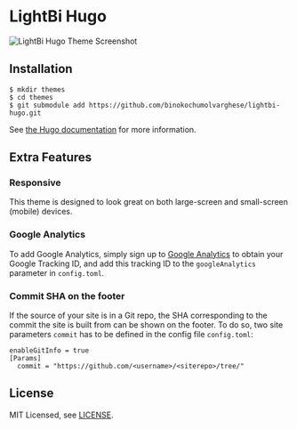 # LightBi Hugo 

![LightBi Hugo Theme Screenshot](https://camo.githubusercontent.com/43ccd49145bd81b3a234b0ffd40892b04e8df662/68747470733a2f2f7777772e636f646269782e636f6d2f696d672f323032302f7365702f6c6967687462692d686f6d652d73637265656e2e706e67)

## Installation

    $ mkdir themes
    $ cd themes
    $ git submodule add https://github.com/binokochumolvarghese/lightbi-hugo.git
    

See [the Hugo documentation](https://gohugo.io/themes/installing/) for more information.

## Extra Features

### Responsive

This theme is designed to look great on both large-screen and small-screen (mobile) devices.

### Google Analytics

To add Google Analytics, simply sign up to [Google Analytics](https://www.google.com/analytics/) to obtain your Google Tracking ID, and add this tracking ID to the `googleAnalytics` parameter in `config.toml`.

### Commit SHA on the footer

If the source of your site is in a Git repo, the SHA corresponding to the commit the site is built from can be shown on the footer. To do so, two site parameters `commit` has to be defined in the config file `config.toml`:

```
enableGitInfo = true
[Params]
  commit = "https://github.com/<username>/<siterepo>/tree/"
```


## License

MIT Licensed, see [LICENSE](https://github.com/halogenica/Hugo-BeautifulHugo/blob/master/LICENSE).
